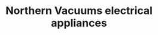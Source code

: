 ---
title: "Northern Vacuums electrical appliances"
url: /carlisle/northern-vacuums-electrical-appliances/
shop: Elektronik
---